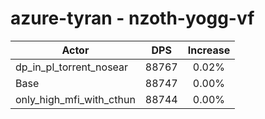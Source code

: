 # azure-tyran - nzoth-yogg-vf
| Actor | DPS | Increase |
|---|:---:|:---:|
|dp_in_pl_torrent_nosear|88767|0.02%|
|Base|88747|0.00%|
|only_high_mfi_with_cthun|88744|0.00%|
